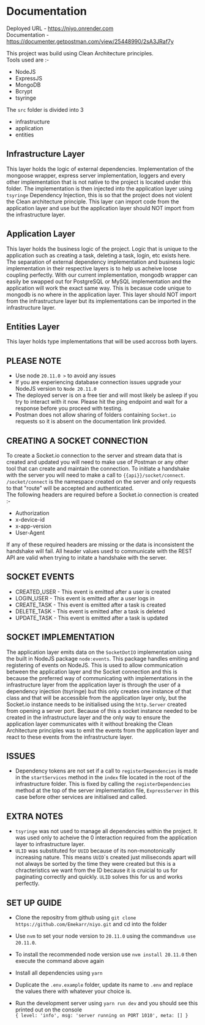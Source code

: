 # Documentation

Deployed URL - https://niyo.onrender.com  
Documentation - https://documenter.getpostman.com/view/25448990/2sA3JRaf7y

This project was build using Clean Architecture principles.  
Tools used are :-

- NodeJS
- ExpressJS
- MongoDB
- Bcrypt
- tsyringe

The `src` folder is divided into 3

- infrastructure
- application
- entities

## Infrastructure Layer

This layer holds the logic of external dependencies. Implementation of the mongoose wrapper, express server implementation, loggers and every other implementation that is not native to the project is located under this folder. The implementation is then injected into the application layer using `tsyringe` Dependency Injection, this is so that the project does not violent the Clean architecture principle. This layer can import code from the application layer and use but the application layer should NOT import from the infrastructure layer.

## Application Layer

This layer holds the business logic of the project. Logic that is unique to the application such as creating a task, deleting a task, login, etc exists here. The separation of external dependency implementation and business logic implementation in their respective layers is to help us acheive loose coupling perfectly. With our current implementation, mongodb wrapper can easily be swapped out for PostgreSQL or MySQL implementation and the application will work the exact same way. This is becasue code unique to mongodb is no where in the application layer. This layer should NOT import from the infrastructure layer but its implementations can be imported in the infrastructure layer.

## Entities Layer

This layer holds type implementations that will be used accross both layers.

## PLEASE NOTE

- Use node `20.11.0 >` to avoid any issues
- If you are experiencing database connection issues upgrade your NodeJS version to `Node 20.11.0`
- The deployed server is on a free tier and will most likely be asleep if you try to interact with it now. Please hit the ping endpoint and wait for a response before you proceed with testing.
- Postman does not allow sharing of folders containing `Socket.io` requests so it is absent on the documentation link provided.

## CREATING A SOCKET CONNECTION
To create a Socket.io connection to the server and stream data that is created and updated you will need to make use of Postman or any other tool that can create and maintain the connection.
To initiate a handshake with the server you will need to make a call to `{{api}}/socket/connect`.  
`/socket/connect` is the namespace created on the server and only requests to that "route" will be accepted and authenticated.  
The following headers are required before a Socket.io connection is created :-
- Authorization
- x-device-id
- x-app-version  
- User-Agent 

If any of these required headers are missing or the data is inconsistent the handshake will fail. All header values used to communicate with the REST API are valid when trying to initate a handshake with the server.

## SOCKET EVENTS 
- CREATED_USER - This event is emitted after a user is created
- LOGIN_USER - This event is emitted after a user logs in
- CREATE_TASK - This event is emitted after a task is created
- DELETE_TASK - This event is emitted after a task is deleted
- UPDATE_TASK - This event is emitted after a task is updated

## SOCKET IMPLEMENTATION
The application layer emits data on the `SocketDotIO` implementation using the built in NodeJS package `node:events`. This package handles emiting and registering of events on NodeJS. This is used to allow communication between the application layer and the Socket connection and this is because the preferred way of communicating with implementations in the infrastructure layer from the application layer is through the user of a dependency injection (tsyringe) but this only creates one instance of that class and that will be accessible from the application layer only, but the Socket.io instance needs to be initialised using the `http.Server` created from opening a server port. Because of this a socket instance needed to be created in the infrastructure layer and the only way to ensure the application layer communicates with it without breaking the Clean Architecture principles was to emit the events from the application layer and react to these events from the infrastructure layer.

## ISSUES

- Dependency tokens are not set if a call to `registerDependencies` is made in the `startServices` method in the `index` file located in the root of the infrastructure folder. This is fixed by calling the `registerDependencies` method at the top of the server implementation file, `ExpressServer` in this case before other services are initialised and called.

## EXTRA NOTES

- `tsyringe` was not used to manage all dependencies within the project. It was used only to acheive the 0 interaction required from the application layer to infrastructure layer.
- `ULID` was substituted for `UUID` because of its non-monotonically increasing nature. This means `UUID`\`s created just miliseconds apart will not always be sorted by the time they were created but this is a chracteristics we want from the ID because it is cruicial to us for paginating correctly and quickly. `ULID` solves this for us and works perfectly.

## SET UP GUIDE

- Clone the repositry from github using `git clone https://github.com/Emekarr/niyo.git` and cd into the folder

- Use `nvm` to set your node version to `20.11.0` using the command`nvm use 20.11.0`.

- To install the recommended node version use `nvm install 20.11.0` then execute the command above again

- Install all dependencies using `yarn`

- Duplicate the `.env.example` folder, update its name to `.env` and replace the values there with whatever your choice is.

- Run the development server using `yarn run dev` and you should see this printed out on the console  
  `{ level: 'info', msg: 'server running on PORT 1010', meta: [] }`
